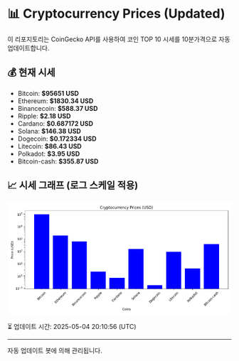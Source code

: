 
# 📊 Cryptocurrency Prices (Updated)

이 리포지토리는 CoinGecko API를 사용하여 코인 TOP 10 시세를 10분가격으로 자동 업데이트합니다.

## 💰 현재 시세
- Bitcoin: **$95651 USD**
- Ethereum: **$1830.34 USD**
- Binancecoin: **$588.37 USD**
- Ripple: **$2.18 USD**
- Cardano: **$0.687172 USD**
- Solana: **$146.38 USD**
- Dogecoin: **$0.172334 USD**
- Litecoin: **$86.43 USD**
- Polkadot: **$3.95 USD**
- Bitcoin-cash: **$355.87 USD**

## 📈 시세 그래프 (로그 스케일 적용)
![Crypto Prices](crypto_prices.png)

⏳ 업데이트 시간: 2025-05-04 20:10:56 (UTC)

---
자동 업데이트 봇에 의해 관리됩니다.
